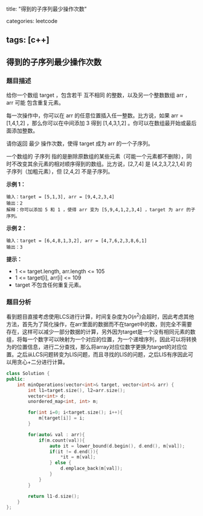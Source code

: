 title: "得到的子序列最少操作次数"

categories: leetcode

tags: [c++]
---
## 得到的子序列最少操作次数
### 题目描述

给你一个数组 target ，包含若干 互不相同 的整数，以及另一个整数数组 arr ，arr 可能 包含重复元素。

每一次操作中，你可以在 arr 的任意位置插入任一整数。比方说，如果 arr = [1,4,1,2] ，那么你可以在中间添加 3 得到 [1,4,3,1,2] 。你可以在数组最开始或最后面添加整数。

请你返回 最少 操作次数，使得 target 成为 arr 的一个子序列。

一个数组的 子序列 指的是删除原数组的某些元素（可能一个元素都不删除），同时不改变其余元素的相对顺序得到的数组。比方说，[2,7,4] 是 [4,2,3,7,2,1,4] 的子序列（加粗元素），但 [2,4,2] 不是子序列。

**示例 1：**

~~~
输入：target = [5,1,3], arr = [9,4,2,3,4]
输出：2
解释：你可以添加 5 和 1 ，使得 arr 变为 [5,9,4,1,2,3,4] ，target 为 arr 的子序列。
~~~

**示例 2：**

```
输入：target = [6,4,8,1,3,2], arr = [4,7,6,2,3,8,6,1]
输出：3
```

**提示：**

* 1 <= target.length, arr.length <= 105
* 1 <= target[i], arr[i] <= 109
* target 不包含任何重复元素。

### 题目分析

看到题目直接考虑使用LCS进行计算，时间复杂度为$O(n^2)$会超时，因此考虑其他方法，首先为了简化操作，在arr里面的数据而不在target中的数，则完全不需要存在，这样可以减少一部分数据的计算，另外因为target是一个没有相同元素的数组，将每一个数字可以映射为一个对应的位置，为一个递增序列，因此可以将转换为的位置信息，进行二分查找，那么将array对应位数字更换为target的对应位置。之后从LCS问题转变为LIS问题，而且寻找的LIS的问题，之后LIS有序因此可以用贪心+二分进行计算。

~~~c++
class Solution {
public:
    int minOperations(vector<int>& target, vector<int>& arr) {
        int l1=target.size(), l2=arr.size();
        vector<int> d;
        unordered_map<int, int> m;

        for(int i=0; i<target.size(); i++){
            m[target[i]] = i;
        }

        for(auto& val : arr){
            if(m.count(val)){
                auto it = lower_bound(d.begin(), d.end(), m[val]);
                if(it != d.end()){
                    *it = m[val];
                } else {
                    d.emplace_back(m[val]);
                }
            }
        }

        return l1-d.size();
    }
};
~~~